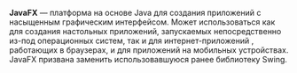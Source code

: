 **JavaFX** — платформа на основе Java для создания приложений с насыщенным графическим интерфейсом. Может использоваться как для создания настольных приложений, запускаемых непосредственно из-под операционных систем, так и для интернет-приложений , работающих в браузерах, и для приложений на мобильных устройствах. JavaFX призвана заменить использовавшуюся ранее библиотеку Swing.